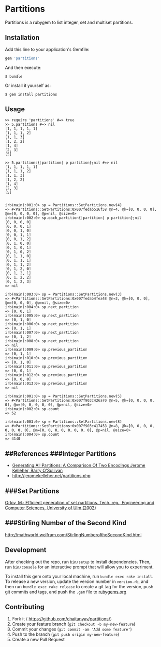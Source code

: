 # Partitions

Partitions is a rubygem to list integer, set and multiset partitions.

## Installation

Add this line to your application's Gemfile:

```ruby
gem 'partitions'
```

And then execute:

    $ bundle

Or install it yourself as:

    $ gem install partitions

## Usage
    >> require 'partitions' #=> true
    >> 5.partitions #=> nil
    [1, 1, 1, 1, 1]
    [1, 1, 1, 2]
    [1, 1, 3]
    [1, 2, 2]
    [1, 4]
    [2, 3]
    [5]

    >> 5.partitions{|partition| p partition};nil #=> nil
    [1, 1, 1, 1, 1]
    [1, 1, 1, 2]
    [1, 1, 3]
    [1, 2, 2]
    [1, 4]
    [2, 3]
    [5]


    irb(main):001:0> sp = Partitions::SetPartitions.new(4)
    => #<Partitions::SetPartitions:0x007fedab516f58 @n=4, @k=[0, 0, 0, 0], @m=[0, 0, 0, 0], @p=nil, @size=0>
    irb(main):002:0> sp.each_partition{|partition| p partition};nil
    [0, 0, 0, 0]
    [0, 0, 0, 1]
    [0, 0, 1, 0]
    [0, 0, 1, 1]
    [0, 0, 1, 2]
    [0, 1, 0, 0]
    [0, 1, 0, 1]
    [0, 1, 0, 2]
    [0, 1, 1, 0]
    [0, 1, 1, 1]
    [0, 1, 1, 2]
    [0, 1, 2, 0]
    [0, 1, 2, 1]
    [0, 1, 2, 2]
    [0, 1, 2, 3]
    => nil

    irb(main):003:0> sp = Partitions::SetPartitions.new(3)
    => #<Partitions::SetPartitions:0x007fedab4fea48 @n=3, @k=[0, 0, 0], @m=[0, 0, 0], @p=nil, @size=0>
    irb(main):004:0> sp.next_partition
    => [0, 0, 1]
    irb(main):005:0> sp.next_partition
    => [0, 1, 0]
    irb(main):006:0> sp.next_partition
    => [0, 1, 1]
    irb(main):007:0> sp.next_partition
    => [0, 1, 2]
    irb(main):008:0> sp.next_partition
    => nil
    irb(main):009:0> sp.previous_partition
    => [0, 1, 1]
    irb(main):010:0> sp.previous_partition
    => [0, 1, 0]
    irb(main):011:0> sp.previous_partition
    => [0, 0, 1]
    irb(main):012:0> sp.previous_partition
    => [0, 0, 0]
    irb(main):013:0> sp.previous_partition
    => nil

    irb(main):001:0> sp = Partitions::SetPartitions.new(5)
    => #<Partitions::SetPartitions:0x007f903c426a70 @n=5, @k=[0, 0, 0, 0, 0], @m=[0, 0, 0, 0, 0], @p=nil, @size=0>
    irb(main):002:0> sp.count
    => 52

    irb(main):003:0> sp = Partitions::SetPartitions.new(8)
    => #<Partitions::SetPartitions:0x007f903c417458 @n=8, @k=[0, 0, 0, 0, 0, 0, 0, 0], @m=[0, 0, 0, 0, 0, 0, 0, 0], @p=nil, @size=0>
    irb(main):004:0> sp.count
    => 4140

##References
###Integer Partitions
---------------------------
* [Generating All Partitions: A Comparison Of Two Encodings Jerome Kelleher, Barry O'Sullivan](http://arxiv.org/abs/0909.2331v2)
* http://jeromekelleher.net/partitions.php

###Set Partitions
---------------------------
[Orlov, M.: Efficient generation of set partitions. Tech. rep., Engineering and Computer Sciences, University of Ulm (2002)](http://www.informatik.uni-ulm.de/ni/Lehre/WS03/DMM/Software/partitions.pdf)

###Stirling Number of the Second Kind
-----------------------------------------
http://mathworld.wolfram.com/StirlingNumberoftheSecondKind.html

## Development

After checking out the repo, run `bin/setup` to install dependencies. Then, run `bin/console` for an interactive prompt that will allow you to experiment.

To install this gem onto your local machine, run `bundle exec rake install`. To release a new version, update the version number in `version.rb`, and then run `bundle exec rake release` to create a git tag for the version, push git commits and tags, and push the `.gem` file to [rubygems.org](https://rubygems.org).


## Contributing

1. Fork it ( https://github.com/chaitanyav/partitions/)
2. Create your feature branch (`git checkout -b my-new-feature`)
3. Commit your changes (`git commit -am 'Add some feature'`)
4. Push to the branch (`git push origin my-new-feature`)
5. Create a new Pull Request
